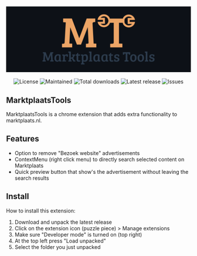 <p align="center"><img src="/images/banner/banner.png" width="1440"></p>

<p align="center">
    <img src="https://img.shields.io/github/license/WoutervdVelde/MarktplaatsTools" alt="License">
    <img src="https://img.shields.io/badge/maintained-yes-green.svg" alt="Maintained">
    <img src="https://img.shields.io/github/downloads/Woutervdvelde/MarktplaatsTools/total" alt="Total downloads">
    <img src="https://img.shields.io/github/v/release/Woutervdvelde/MarktplaatsTools" alt="Latest release">
    <img src="https://img.shields.io/github/issues/Woutervdvelde/MarktplaatsTools" alt="Issues">
</p>

## MarktplaatsTools

MarktplaatsTools is a chrome extension that adds extra functionality to marktplaats.nl.

## Features

 - Option to remove "Bezoek website" advertisements
 - ContextMenu (right click menu) to directly search selected content on Marktplaats
 - Quick preview button that show's the advertisement without leaving the search results

## Install

How to install this extension:  

1. Download and unpack the latest release
2. Click on the extension icon (puzzle piece) > Manage extensions
3. Make sure "Developer mode" is turned on (top right)
4. At the top left press "Load unpacked"
5. Select the folder you just unpacked